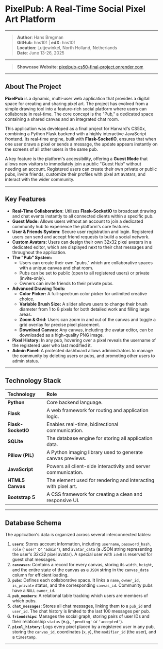 # PixelPub: A Real-Time Social Pixel Art Platform
---
> **Author**: Hans Bregman  
> **GitHub**: hns101 | **edX**: hns101  
> **Location**: Lutjewinkel, North Holland, Netherlands  
> **Date**: June 13-26, 2025  
---

> **Showcase Website**: [pixelpub-cs50-final-project.onrender.com](https://pixelpub-cs50-final-project.onrender.com/)   

---

## About The Project

**PixelPub** is a dynamic, multi-user web application that provides a digital space for creating and sharing pixel art. The project has evolved from a simple drawing tool into a feature-rich social platform where users can collaborate in real-time. The core concept is the "Pub," a dedicated space containing a shared canvas and an integrated chat room.

This application was developed as a final project for Harvard's CS50x, combining a Python Flask backend with a highly interactive JavaScript frontend. Its real-time engine, built with **Flask-SocketIO**, ensures that when one user draws a pixel or sends a message, the update appears instantly on the screens of all other users in the same pub.

A key feature is the platform's accessibility, offering a **Guest Mode** that allows new visitors to immediately join a public "Guest Hub" without needing an account. Registered users can create their own private or public pubs, invite friends, customize their profiles with pixel art avatars, and interact with the wider community.

---

## Key Features

* **Real-Time Collaboration:** Utilizes **Flask-SocketIO** to broadcast drawing and chat events instantly to all connected clients within a specific pub.
* **Guest Mode:** Allows users without an account to join a dedicated community hub to experience the platform's core features.
* **User & Friends System:** Secure user registration and login. Registered users can send and accept friend requests to build a social network.
* **Custom Avatars:** Users can design their own 32x32 pixel avatars in a dedicated editor, which are displayed next to their chat messages and throughout the application.
* **The "Pub" System:**
    * Users can create their own "pubs," which are collaborative spaces with a unique canvas and chat room.
    * Pubs can be set to public (open to all registered users) or private (invite-only).
    * Owners can invite friends to their private pubs.
* **Advanced Drawing Tools:**
    * **Color Picker:** A full-spectrum color picker for unlimited creative choice.
    * **Variable Brush Size:** A slider allows users to change their brush diameter from 1 to 8 pixels for both detailed work and filling large areas.
    * **Zoom & Grid:** Users can zoom in and out of the canvas and toggle a grid overlay for precise pixel placement.
    * **Download Canvas:** Any canvas, including the avatar editor, can be downloaded as a high-quality PNG image.
* **Pixel History:** In any pub, hovering over a pixel reveals the username of the registered user who last modified it.
* **Admin Panel:** A protected dashboard allows administrators to manage the community by deleting users or pubs, and promoting other users to admin status.

---

## Technology Stack

| Technology      | Role                                                      |
| :-------------- | :-------------------------------------------------------- |
| **Python** | Core backend language.                                    |
| **Flask** | A web framework for routing and application logic.        |
| **Flask-SocketIO**| Enables real-time, bidirectional communication.           |
| **SQLite** | The database engine for storing all application data.     |
| **Pillow (PIL)**| A Python imaging library used to generate canvas previews. |
| **JavaScript** | Powers all client-side interactivity and server communication. |
| **HTML5 Canvas**| The element used for rendering and interacting with pixel art. |
| **Bootstrap 5** | A CSS framework for creating a clean and responsive UI.      |

---

## Database Schema

The application's data is organized across several interconnected tables:

1.  **`users`**: Stores account information, including `username`, `password_hash`, `role` (`'user'` or `'admin'`), and `avatar_data` (a JSON string representing the user's 32x32 pixel avatar). A special user with `id=0` is reserved for guest chat messages.
2.  **`canvases`**: Contains a record for every canvas, storing its `width`, `height`, and the entire state of the canvas as a `JSON` string in the `canvas_data` column for efficient loading.
3.  **`pubs`**: Defines each collaborative space. It links a `name`, `owner_id`, `is_private` status, and the corresponding `canvas_id`. Community pubs have a `NULL` `owner_id`.
4.  **`pub_members`**: A relational table tracking which users are members of which pubs.
5.  **`chat_messages`**: Stores all chat messages, linking them to a `pub_id` and `user_id`. The chat history is limited to the last 100 messages per pub.
6.  **`friendships`**: Manages the social graph, storing pairs of user IDs and their relationship `status` (e.g., `'pending'` or `'accepted'`).
7.  **`pixel_history`**: Logs every pixel placed by a registered user in any pub, storing the `canvas_id`, coordinates (`x`, `y`), the `modifier_id` (the user), and a `timestamp`.

---


